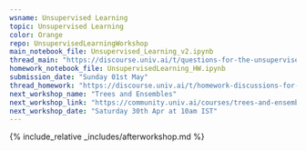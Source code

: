 ```yaml
---
wsname: Unsupervised Learning
topic: Unsupervised Learning
color: Orange
repo: UnsupervisedLearningWorkshop
main_notebook_file: Unsupervised_Learning_v2.ipynb
thread_main: "https://discourse.univ.ai/t/questions-for-the-unsupervised-learning-workshop/13372?u=bbhaskar8"
homework_notebook_file: UnsupervisedLearning_HW.ipynb
submission_date: "Sunday 01st May"
thread_homework: "https://discourse.univ.ai/t/homework-discussions-for-the-unsupervised-learning-workshop/13373?u=bbhaskar8"
next_workshop_name: "Trees and Ensembles"
next_workshop_link: "https://community.univ.ai/courses/trees-and-ensembles/"
next_workshop_date: "Saturday 30th Apr at 10am IST"
---
```


{% include_relative _includes/afterworkshop.md %}

